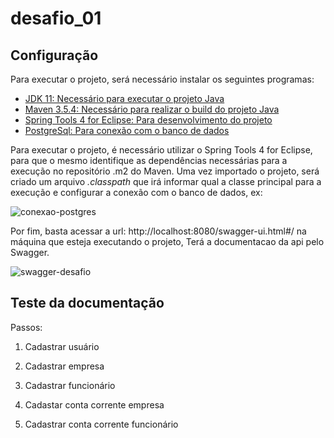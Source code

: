 # desafio_01

## Configuração

Para executar o projeto, será necessário instalar os seguintes programas:

- [JDK 11: Necessário para executar o projeto Java](https://www.oracle.com/java/technologies/javase-jdk11-downloads.html)
- [Maven 3.5.4: Necessário para realizar o build do projeto Java](https://maven.apache.org/docs/3.5.4/release-notes.html)
- [Spring Tools 4 for Eclipse: Para desenvolvimento do projeto](https://spring.io/tools)
- [PostgreSql: Para conexão com o banco de dados](https://www.postgresql.org/download)

Para executar o projeto, é necessário utilizar o Spring Tools 4 for Eclipse, para que o mesmo identifique as dependências necessárias para a execução no repositório .m2 do Maven. Uma vez importado o projeto, será criado um arquivo *.classpath* que irá informar qual a classe principal para a execução
 e configurar a conexão com o banco de dados, ex:

![conexao-postgres](https://user-images.githubusercontent.com/23174611/89718422-b8616800-d994-11ea-9085-4f0f3ff1401c.png)

Por fim, basta acessar a url: http://localhost:8080/swagger-ui.html#/ na máquina que esteja executando o projeto, Terá a documentacao da api pelo Swagger.

![swagger-desafio](https://user-images.githubusercontent.com/23174611/89718176-5d7b4100-d993-11ea-85de-b064bb806698.png)

## Teste da documentação

 Passos:
 
  1. Cadastrar usuário
 
  2. Cadastrar empresa
 
  3. Cadastrar funcionário
 
  4. Cadastar conta corrente empresa
 
  5. Cadastrar conta corrente funcionário

